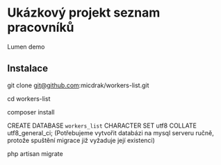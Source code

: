 # Ukázkový projekt seznam pracovníků

Lumen demo


## Instalace

git clone git@github.com:micdrak/workers-list.git

cd workers-list

composer install

CREATE DATABASE `workers_list` CHARACTER SET utf8 COLLATE utf8_general_ci;
(Potřebujeme vytvořit databázi na mysql serveru ručně, protože spuštění migrace již vyžaduje její existenci)

php artisan migrate

